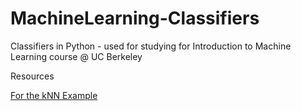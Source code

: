 # MachineLearning-Classifiers

Classifiers in Python - used for studying for Introduction to Machine Learning course @ UC Berkeley

Resources

[For the kNN Example](http://machinelearningmastery.com/tutorial-to-implement-k-nearest-neighbors-in-python-from-scratch/)
